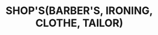 ---
title: "SHOP'S(BARBER'S, IRONING, CLOTHE, TAILOR)"
url: /ahmednagar/shops-barbers-ironing-clothe-tailor/
shop: shop
---